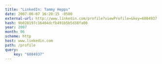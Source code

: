 ```yaml
---
title: "LinkedIn: Tammy Hepps"
date: 2007-06-07 16:20:15 -0500
external-url: http://www.linkedin.com/profile?viewProfile=&key=6084937
hash: 9b028197c16404dcfb491b5b5d38fa00
year: 2007
month: 06
scheme: http
host: www.linkedin.com
path: /profile
query:
    key: "6084937"
---
```



